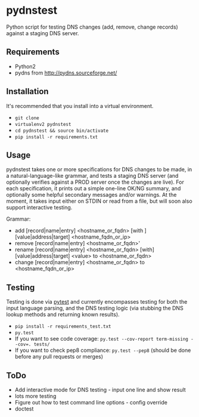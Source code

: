 pydnstest
=========

Python script for testing DNS changes (add, remove, change records) against a staging DNS server.

Requirements
------------
* Python2
* pydns from <http://pydns.sourceforge.net/>

Installation
------------
It's recommended that you install into a virtual environment.

* `git clone`
* `virtualenv2 pydnstest`
* `cd pydnstest && source bin/activate`
* `pip install -r requirements.txt`

Usage
-----
pydnstest takes one or more specifications for DNS changes to be made, in a natural-language-like grammar, and tests a staging DNS server (and optionally verifies against a PROD server once the changes are live). For each specification, it prints out a simple one-line OK/NG summary, and optionally some helpful secondary messages and/or warnings. At the moment, it takes input either on STDIN or read from a file, but will soon also support interactive testing.

Grammar:
* add [record|name|entry] \<hostname_or_fqdn\> [with ][value|address|target] \<hostname_fqdn_or_ip\>
* remove [record|name|entry] \<hostname_or_fqdn\>'
* rename [record|name|entry] \<hostname_or_fqdn\> [with] [value|address|target] \<value\> to \<hostname_or_fqdn\>
* change [record|name|entry] \<hostname_or_fqdn\> to \<hostname_fqdn_or_ip\>

Testing
-------
Testing is done via [pytest](http://pytest.org/latest/) and currently
encompasses testing for both the input language parsing, and the DNS testing
logic (via stubbing the DNS lookup methods and returning known results). 

* `pip install -r requirements_test.txt`
* `py.test`
* If you want to see code coverage: `py.test --cov-report term-missing --cov=. tests/`
* If you want to check pep8 compliance: `py.test --pep8` (should be done before any pull requests or merges)

ToDo
----
* Add interactive mode for DNS testing - input one line and show result
* lots more testing
* Figure out how to test command line options - config override
* doctest
